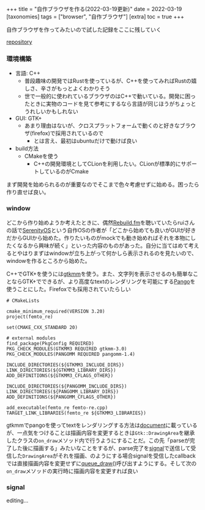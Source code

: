 +++
title = "自作ブラウザを作る(2022-03-19更新)"
date = 2022-03-19
[taxonomies]
tags = ["browser", "自作ブラウザ"]
[extra]
toc = true
+++

自作ブラウザを作ってみたいので試した記録をここに残していく

[repository](https://github.com/k-o-ta/femto-re)

### 環境構築
* 言語: C++
  * 普段趣味の開発ではRustを使っているが、C++を使ってみればRustの嬉しさ、辛さがもっとよくわかりそう
  * 世で一般的に使われているブラウザのはC++で動いている。開発に困ったときに実物のコードを見て参考にするなら言語が同じほうがちょっとうれしいかもしれない
* GUI: GTK+
  * あまり理由はないが、クロスプラットフォームで動くのと好きなブラウザ(firefox)で採用されているので
    * とは言え、最初はubuntuだけで動けば良い
* build方法
  * CMakeを使う
    * C++の開発環境としてCLionを利用したい。CLionが標準的にサポートしているのがCmake

まず開発を始められるのが重要なのでそこまで色々考慮せずに始める。困ったら作り直せば良い。

### window
どこから作り始めようか考えたときに、偶然[Rebuild.fm](https://rebuild.fm/324/)を聴いていたらruiさんの話で[SerenityOS](https://serenityos.org/)という自作OSの作者が「どこから始めても良いがGUIが好きだからGUIから始めた。作りたいものがmockでも動き始めればそれを本物にしたくなるから興味が続く」といった内容のものがあった。自分に当てはめて考えるとやはりまずはwindowが立ち上がって何かしら表示されるのを見たいので、windowを作るところから始めた。

C++でGTK+を使うには[gtkmm](http://www.gtkmm.org/en/)を使う。また、文字列を表示させるのも簡単なことならGTK+でできるが、より高度なtextのレンダリングを可能にする[Pango](https://docs.gtk.org/Pango/)を使うことにした。Firefoxでも採用されていたらしい

```CMakeLists
# CMakeLists

cmake_minimum_required(VERSION 3.20)
project(femto_re)

set(CMAKE_CXX_STANDARD 20)

# external modules
find_package(PkgConfig REQUIRED)
PKG_CHECK_MODULES(GTKMM3 REQUIRED gtkmm-3.0)
PKG_CHECK_MODULES(PANGOMM REQUIRED pangomm-1.4)

INCLUDE_DIRECTORIES(${GTKMM3_INCLUDE_DIRS})
LINK_DIRECTORIES(${GTKMM3_LIBRARY_DIRS})
ADD_DEFINITIONS(${GTKMM3_CFLAGS_OTHER})

INCLUDE_DIRECTORIES(${PANGOMM_INCLUDE_DIRS})
LINK_DIRECTORIES(${PANGOMM_LIBRARY_DIRS})
ADD_DEFINITIONS(${PANGOMM_CFLAGS_OTHER})

add_executable(femto_re femto-re.cpp)
TARGET_LINK_LIBRARIES(femto_re ${GTKMM3_LIBRARIES})
```

gtkmmでpangoを使ってtextをレンダリングする方法は[document](https://developer-old.gnome.org/gtkmm-tutorial/3.24/sec-drawing-text.html.en)に載っているが、一点気をつけることは描画内容を変更するときは`Gtk::DrawingArea`を継承したクラスの`on_draw`メソッド内で行うようにすることだ。この先「parseが完了した後に描画する」みたいなことをするが、parse完了を[signal](https://developer-old.gnome.org/gtkmm-tutorial/3.24/chapter-signals.html.en)で送信して受信した`DrawingArea`がそれを描画、のようにする場合signalを受信したcallbackでは直接描画内容を変更せずに[queue_draw()](https://developer-old.gnome.org/gtkmm/stable/classGtk_1_1Widget.html#a63912f0924724c78298882b7c85139b4)呼び出すようにする。そして次の`on_draw`メソッドの実行時に描画内容を変更すれば良い

### signal
editing...

